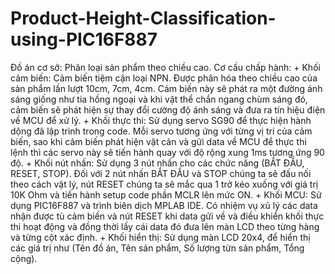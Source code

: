 # Product-Height-Classification-using-PIC16F887
  Đồ án cơ sở: Phân loại sản phẩm theo chiều cao.
    Cơ cấu chấp hành: 
    + Khối cảm biến: Cảm biến tiệm cận loại NPN. Được phân hóa theo chiều cao của sản phẩm lần lượt 10cm, 7cm, 4cm. Cảm biến này sẽ phát ra một đường ánh sáng giống như tia hồng ngoại và khi vật thể chắn ngang chùm sáng đó, cảm biến sẽ phát hiện sự thay đổi cường độ ánh sáng và đưa ra tín hiệu điện về MCU để xử lý.
    + Khối thực thi: Sử dụng servo SG90 để thực hiện hành dộng đã lập trình trong code. Mỗi servo tương ứng với từng vị trí của cảm biến, sao khi cảm biến phát hiện vật cản và gửi data về MCU để thực thi lệnh thì các servo này sẽ tiến hành quay với độ rộng xung 1ms tương ứng 90 độ.
    + Khối nút nhấn: Sử dụng 3 nút nhấn cho các chức năng (BẮT ĐẦU, RESET, STOP). Đối với 2 nút nhấn BẮT ĐẦU và STOP chúng ta sẽ đấu nối theo cách vật lý, nút RESET chúng ta sẽ mắc qua 1 trở kéo xuống với giá trị 10K Ohm và tiến hành setup code phần MCLR lên mức ON.
    + Khối MCU: Sử dụng PIC16F887 và trình biên dịch MPLAB IDE. Có nhiệm vụ xủ lý các data nhận được tù cảm biến và nút RESET khi data gửi về và điều khiển khối thực thi hoạt động và đồng thời lấy cái data đó đưa lên màn LCD theo từng hàng và từng cột xác định.
    + Khối hiển thị: Sử dụng màn LCD 20x4, để hiển thị các giá trị như (Tên đồ án, Tên sản phẩm, Số lượng từn sản phẩm, Tổng cộng).
    
